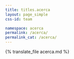 ```yaml
---
title: titles.acerca
layout: page_simple
css-id: team

namespace: acerca
permalink: /acerca/
permalink_cat: /acerca/
---
```

{% translate_file acerca.md %}
